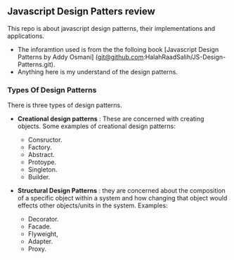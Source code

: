 ## Javascript Design Patters review

 This repo is about javascript design patterns, their implementations and applications. 
 
 - The inforamtion used is from the the folloing book [Javascript Design Patterns by Addy Osmani] (git@github.com:HalahRaadSalih/JS-Design-Patterns.git).
 - Anything here is my understand of the design patterns. 
 
 
### Types Of Design Patterns
 
 There is three types of design patterns.
 	
 - **Creational design patterns** : These are concerned with creating objects. Some examples of creational design patterns:
 
 	- Consructor.
 	- Factory.
 	- Abstract.
 	- Protoype.
 	- Singleton.
 	- Builder.
 - **Structural Design Patterns** : they are concerned about the composition of a specific object within a system and how changing that object would effects other objects/units in the system. Examples:

 	- Decorator.
 	- Facade.
 	- Flyweight,
 	- Adapter.
 	- Proxy.
